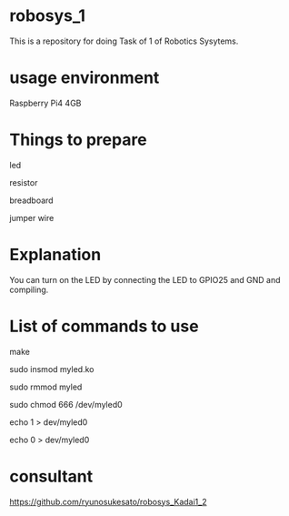 # robosys_1
This is a repository for doing Task of 1 of Robotics Sysytems.

#  usage environment
Raspberry Pi4 4GB

# Things to prepare
led

resistor

breadboard

jumper wire


# Explanation
You can turn on the LED by connecting the LED to GPIO25 and GND and compiling.

# List of commands to use
make

sudo insmod myled.ko

sudo rmmod myled

sudo chmod 666 /dev/myled0

echo 1 > dev/myled0

echo 0 > dev/myled0

# consultant
https://github.com/ryunosukesato/robosys_Kadai1_2
